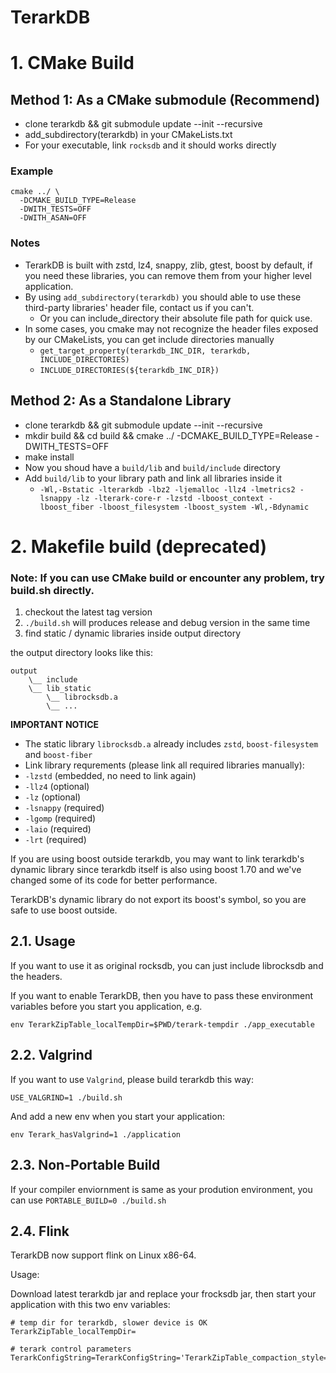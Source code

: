 # TerarkDB

# 1. CMake Build

## Method 1: As a CMake submodule (Recommend)
- clone terarkdb && git submodule update --init --recursive
- add_subdirectory(terarkdb) in your CMakeLists.txt
- For your executable, link `rocksdb` and it should works directly

### Example
```
cmake ../ \
  -DCMAKE_BUILD_TYPE=Release
  -DWITH_TESTS=OFF
  -DWITH_ASAN=OFF
```

### Notes
- TerarkDB is built with zstd, lz4, snappy, zlib, gtest, boost by default, if you need these libraries, you can remove them from your higher level application.
- By using `add_subdirectory(terarkdb)` you should able to use these third-party libraries' header file, contact us if you can't.
  - Or you can include_directory their absolute file path for quick use.
- In some cases, you cmake may not recognize the header files exposed by our CMakeLists, you can get include directories manually
  - `get_target_property(terarkdb_INC_DIR, terarkdb, INCLUDE_DIRECTORIES)`
  - `INCLUDE_DIRECTORIES(${terarkdb_INC_DIR})`


## Method 2: As a Standalone Library
- clone terarkdb && git submodule update --init --recursive
- mkdir build && cd build && cmake ../ -DCMAKE_BUILD_TYPE=Release -DWITH_TESTS=OFF
- make install
- Now you shoud have a `build/lib` and `build/include` directory
- Add `build/lib` to your library path and link all libraries inside it
  - `-Wl,-Bstatic -lterarkdb -lbz2 -ljemalloc -llz4 -lmetrics2 -lsnappy -lz -lterark-core-r -lzstd -lboost_context -lboost_fiber -lboost_filesystem -lboost_system -Wl,-Bdynamic`
















# 2. Makefile build (deprecated)

### Note: If you can use CMake build or encounter any problem, try build.sh directly.

1. checkout the latest tag version
2. `./build.sh` will produces release and debug version in the same time
3. find static / dynamic libraries inside output directory

the output directory looks like this:

```
output
    \__ include
    \__ lib_static
        \__ librocksdb.a
        \__ ...
```

**IMPORTANT NOTICE**

- The static library `librocksdb.a` already includes `zstd`, `boost-filesystem` and `boost-fiber`
- Link library requrements (please link all required libraries manually):
 - `-lzstd` (embedded, no need to link again)
 - `-llz4` (optional)
 - `-lz` (optional)
 - `-lsnappy` (required)
 - `-lgomp` (required)
 - `-laio` (required)
 - `-lrt` (required)

If you are using boost outside terarkdb, you may want to link terarkdb's dynamic library since terarkdb itself is also using boost 1.70 and we've changed some of its code for better performance.

TerarkDB's dynamic library do not export its boost's symbol, so you are safe to use boost outside.


## 2.1. Usage
If you want to use it as original rocksdb, you can just include librocksdb and the headers.

If you want to enable TerarkDB, then you have to pass these environment variables before you start you application, e.g.


```
env TerarkZipTable_localTempDir=$PWD/terark-tempdir ./app_executable
```


## 2.2. Valgrind
If you want to use `Valgrind`, please build terarkdb this way:

```
USE_VALGRIND=1 ./build.sh
```

And add a new env when you start your application:

```
env Terark_hasValgrind=1 ./application
```

## 2.3. Non-Portable Build
If your compiler enviornment is same as your prodution environment, you can use `PORTABLE_BUILD=0 ./build.sh`


## 2.4. Flink
TerarkDB now support flink on Linux x86-64.

Usage:

Download latest terarkdb jar and replace your frocksdb jar, then start your application with this two env variables:

```
# temp dir for terarkdb, slower device is OK
TerarkZipTable_localTempDir=

# terark control parameters
TerarkConfigString=TerarkConfigString='TerarkZipTable_compaction_style=Level;DictZipBlobStore_zipThreads=0;TerarkZipTable_max_subcompactions=4;TerarkZipTable_max_background_flushes=6;TerarkZipTable_max_background_compactions=4;TerarkZipTable_max_background_garbage_collections=3;TerarkZipTable_level0_file_num_compaction_trigger=4;TerarkZipTable_level0_slowdown_writes_trigger=20;TerarkZipTable_level0_stop_writes_trigger=36;TerarkZipTable_max_compaction_bytes=256M;TerarkZipTable_max_write_buffer_number=8;TerarkZipTable_target_file_size_base=64M;TerarkZipTable_blob_size=64'
```

